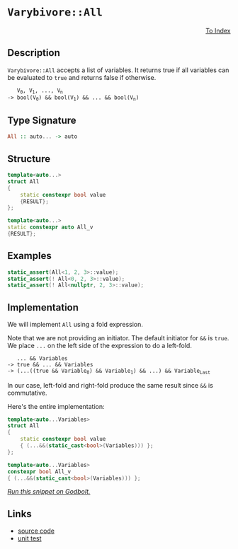 <!-- Copyright 2024 Feng Mofan
SPDX-License-Identifier: Apache-2.0 -->

# `Varybivore::All`

<p style='text-align: right;'><a href="../../../index.md#list-examinations-3">To Index</a></p>

## Description

`Varybivore::All` accepts a list of variables. It returns true if all variables can be evaluated to `true` and returns false if otherwise.

<pre><code>   V<sub>0</sub>, V<sub>1</sub>, ..., V<sub>n</sub>
-> bool(V<sub>0</sub>) && bool(V<sub>1</sub>) && ... && bool(V<sub>n</sub>)</code></pre>

## Type Signature

```Haskell
All :: auto... -> auto
```

## Structure

```C++
template<auto...>
struct All
{
    static constexpr bool value
    {RESULT};
};

template<auto...>
static constexpr auto All_v
{RESULT};
```

## Examples

```C++
static_assert(All<1, 2, 3>::value);
static_assert(! All<0, 2, 3>::value);
static_assert(! All<nullptr, 2, 3>::value);
```

## Implementation

We will implement `All` using a fold expression.

Note that we are not providing an initiator. The default initiator for `&&` is `true`. We place `...` on the left side of the expression to do a left-fold.

<pre><code>   ... && Variables
-> true && ... && Variables
-> (...((true && Variable<sub>0</sub>) && Variable<sub>1</sub>) && ...) && Variable<sub>Last</sub>
</code></pre>

In our case, left-fold and right-fold produce the same result since `&&` is commutative.

Here's the entire implementation:

```C++
template<auto...Variables>
struct All
{
    static constexpr bool value
    { (...&&(static_cast<bool>(Variables))) };
};

template<auto...Variables>
constexpr bool All_v
{ (...&&(static_cast<bool>(Variables))) };
```

[*Run this snippet on Godbolt.*](https://godbolt.org/#z:OYLghAFBqd5QCxAYwPYBMCmBRdBLAF1QCcAaPECAMzwBtMA7AQwFtMQByARg9KtQYEAysib0QXACx8BBAKoBnTAAUAHpwAMvAFYTStJg1DIApACYAQuYukl9ZATwDKjdAGFUtAK4sGISdKuADJ4DJgAcj4ARpjEEgAcpAAOqAqETgwe3r7%2B0ilpjgIhYZEsMXFciXaYDhlCBEzEBFk%2BfgG2mPaFDPWNBMUR0bEJtg1NLTntCmP9oYNlw5UAlLaoXsTI7BwEmCxJBjsmAMxuTF5EAHRXAGqNeExR9ArH2CYaAILTxF4OANTvtFob3eJgA7FYPr8ob9pkxHMhfmgGNNMKoksRflFUJ5fgA3MReTDA6G/MEWX4QK4XcwANlpEFh8IA%2BqJpsc3FjPC8ILdiPdHpgFEthaTQQARY4QkHiyXA4E7PYHIknM6XG53B5PF7ApEotEYzm0f6Apm4uXgilU2n0xl4ZAsphsk6G7m8/lPYVLUUSo5S4EAegAVMGQ6H/QGQwAVbBCSMh8MfIOh5MJkEfW32x1KJoQAFAk5cUi/MxFo4vEAgfHeTBLWXphrMrOxAgQMBgY35twaIsl35lo7YCtVwm133AjNMps5tsd9kMLyApIEMjF0vlysEmuSjgrWicACsvD8HC0pFQnDc1msMLWG0wpLMRx4pAImh3KwA1iB92YLqCzJI8TxPuGgAJw/hoNLxEc%2BicJIvAsBIGjdsep7nhwvAKCA3avieO6kHAsAwIgIBrAQSTnOQlBoHsdCxOErBbKo8Q0gAtDSki/MAyAIlIFxmLwmD4EQfLoHo/CCCIYjsFIMiCIoKjqHhpC6IWADuxBMEknA8LuB5Hm%2BZ6cAA8ucFEEL8qBUL8zFsRxXE8b8fFmBSHi0fQGLmE%2BSy8LhWgrBASA0UkdFkBQEDBaFIDAFIJY0LQOzEFhEBRIZUShI0ACeOm8OlzDEJlxlRNoNS4c%2BNFsIIxkMLQ2XKVgUReMApyAlh3C8FgLCGMA4j1XgxClXguKCoZqI1OcWzPqEOx7sptB4FEmkFR4WCGcueCIe1pDDcQWJKGKuzdfNRhvisVAGMACjXHgmBqcZSSMDlcnCKI4iyRJ8hKGohmqfo3UoFelj6AtWGQCsqBLhkbWsdM6DHGKpiWNYZhoTtokjWDHRdBkLgMO4nitHowRzKU5R6Pk6QCBMfiFhT3QDKTixY4NAi9OMBM5IW1S1KzMwM0MFSjH01N6LCTT8wsFQrAot6bBIekcIepCobw6E2Sx7GcdxvGSPxFK4IQJAPt5vmnSsCCYEwWBxBAn7%2BEcFygUcoKSBokgATSyH7jSoGwRw8GkIhT4XDSXBQaB8Rh/ukhcPuTs0srhnoZh2EvqdBHEYFpFmZR4WRR5DFsJwjQsLioKsUwiIGEYTmgRcXAXKeQmG6J4myFJb3SB9CnfcpuglhpWk5QrSsq0ZHCmeR5yWdZJdlxXVfdbX9eN65qDubExtmD5ad4QFQXryFHlURFh9RXP5fINXMWgVw3bxYlyWpcpeVZU9r8FUVJUOE9FWMAQ1VaqGQak1FqtA2rPk6kdLYp58ADVqMNNqTdVDjR2E9aanRDLzUWllFaMDfJ8k2s%2BHae1MAHS6kYY6oA958AuldG6d0HrHmfB9DuMku6yB7kpU8/c/onURlYIG2DQa2zPJDAQ0NYbwwEcjVGsR0YiOlp0FmfgICuBFoWYmJQBbk1SJTTIHMabJD0fTEmOiubKJ5j0GYGjmZWLZrMbRktRY2MMS4voEsyZcGlrLGSI8DLKTVhfBeV8l5cDrg3DQ%2BthJGy8t402e9zaW2tpQBWAcg51zdqCOOoJQRHHdpIDihYx7J1sKnPy%2BFCIkTIuZE%2B%2Bd6KMWLsQFg9kWAKFxAiXE4SLhKmmIJGJrdCysNeuw56XCfogBgoPbS7V/GJ0CSZHOFkrK/BLq09pnTum9IshANyR9N5eSODvCp%2B8UBn2Pnnc5wwOlJCSKacJTJtmTmaRxPgdBH6UGfqeD%2BdVnw/K/qVX%2B69KoAJqnVWBmBGrNTEOAp6UDKH4NIHAwaiDRooOQBNdBghMFzQWktTKeC1qEKeiQ1IZDDqUNCNQ/ytCmCXWurde6j0trDOkhIDh8kvrcJ0JMvhxhAY2GEfAcG4jkScH9LDAGSNLAo1VmjPAWBFF2O6LjfG2QjFaPmF44xBQMi2LphkTxTNubdAcbYk1dQ%2BZmOcVzVx6r3Hi2tV4nx6w5beL9qPJOnBVkvM4m0jpeItlwkFDsg2IljbxN3v5JJVthiiNmukkAZg65HCOPuECMdkKptBFBeZaFOApxwmbUgX5JCgn4tkrgUhQJZKdlwUEfsjgBPzRhKN74/YCTzarAtbbhTbViGkZwkggA%3D%3D)

## Links

- [source code](../../../../conceptrodon/varybivore/all.hpp)
- [unit test](../../../../tests/unit/metafunctions/varybivore/all.test.hpp)
